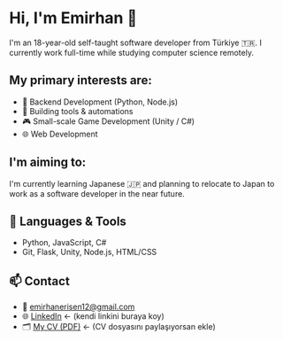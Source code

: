 # Hi, I'm Emirhan 👋

I'm an 18-year-old self-taught software developer from Türkiye 🇹🇷. I currently work full-time while studying computer science remotely. 

## My primary interests are:
- 🧠 Backend Development (Python, Node.js)
- 🧰 Building tools & automations
- 🎮 Small-scale Game Development (Unity / C#)
- 🌐 Web Development

## I'm aiming to:
I'm currently learning Japanese 🇯🇵 and planning to relocate to Japan to work as a software developer in the near future.

## 🧰 Languages & Tools
- Python, JavaScript, C#
- Git, Flask, Unity, Node.js, HTML/CSS

## 📫 Contact
- 📧 emirhanerisen12@gmail.com
- 🌐 [LinkedIn](https://www.linkedin.com/in/emirhan-eri%C5%9Fen-088009368/) ← (kendi linkini buraya koy)
- 🗂️ [My CV (PDF)](link) ← (CV dosyasını paylaşıyorsan ekle)

